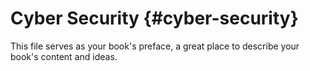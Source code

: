 # Cyber Security {#cyber-security}

This file serves as your book&#039;s preface, a great place to describe your book&#039;s content and ideas.